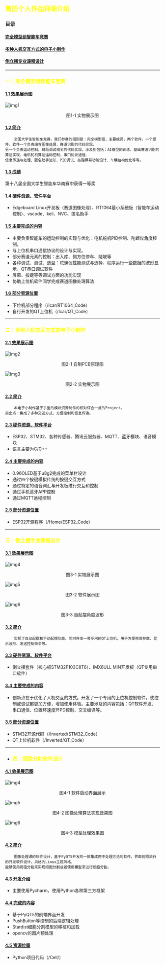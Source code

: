 ## <font color="yellow">简历个人作品详细介绍</font>
### <a name="目录"></a>目录

#### [完全模型组智能车竞赛](#第一部分)
#### [多种人机交互方式的电子小制作](#第二部分)
#### [倒立摆专业课程设计](#第三部分)

---

### <font color="yellow"><a name="第一部分"></a>一：完全模型组智能车竞赛</font>
#### [1.1 效果展示图](#1.1)
![img1](./img/Icar1.png)
<center>图1-1 实物展示图</center>

#### [1.2 简介](#1.2)

```
    全国大学生智能车竞赛，我们参赛的组别是：完全模型组，主要成员，两个软件，一个硬件，软件一个负责编写图像处理，赛道识别的代码实现，
另一个负责运动控制、辅助调试相关的代码实现。涉及到包括：AI模型的训练、基础赛道识别的算法实现、电机舵机算法运动控制、串口协议通信、
信息传递与处理、匿名助手波形、PID调试、按键屏幕功能设计、车模结构优化等等。
```

#### [1.3 成绩](#1.3)
第十八届全国大学生智能车华南赛中获得一等奖
#### [1.4 硬件资源、软件平台](#1.4)
- Edgeboard Linux开发板（赛道图像处理）、RT1064最小系统板（智能车运动控制）、vscode、keil、NVC、匿名助手
#### [1.5 主要完成的内容](#1.5)
- 主要负责智能车的运动控制的实现与优化：电机舵机PID控制、陀螺仪角度控制。
- 与上位机串口通信协议的设计与实现。
- 部分赛道元素的控制：出入库、侧方位停车、陡坡等
- 各种调试、测试、选型：陀螺仪性能测试与选择、程序运行一些数据的波形显示，QT串口调试软件
- 屏幕、按键等等调试方面的功能实现
- 协助上位机软件同学完成赛道图像处理算法
#### [1.6 部分资源位置](#1.6)
- 下位机部分程序（/Icar/RT1064_Code）
- 自行开发的QT上位机（/Icar/QT_Code）

---

### <font color="yellow"><a name="第二部分"></a>二：多种人机交互方式的电子小制作</font>
#### [2.1 效果展示图](#2.1)

![img2](./img/PCB2.png)
<center>图2-1 自制PCB原理图</center>

![img3](./img/Home1.png)
<center>图2-2 实物展示图</center>

#### [2.2 简介](#2.2)
```
    本电子小制作基于手里的模块资源制作的相对综合一点的Project。
突出点：集成了多种交互方式，方便控制和信息传输。
```

#### [2.3 硬件资源、软件平台](#2.3)
- ESP32、STM32、各种传感器、腾讯云服务器、MQTT、蓝牙模块、语音模块
- 语言主要为C/C++
#### [2.4 主要完成的内容](#2.4)
- 0.96OLED基于u8g2完成的菜单栏设计
- 通过四个按键模拟传统的按键交互方式
- 通过特定的语音词汇与开发板进行交互和控制
- 通过手机蓝牙APP控制
- 通过MQTT远程控制
#### [2.5 部分资源位置](#2.5)
- ESP32开源程序（/Home/ESP32_Code）

---

### <font color="yellow"><a name="第三部分"></a>三：倒立摆专业课程设计</font>
#### [3.1 效果展示图](#3.1)
![img4](./img/Inverted1.png)
<center>图3-1 实物展示图</center>

![img5](./img/Inverted2.png)
<center>图3-2 软件展示图</center>

![img6](./img/Inverted3.png)
<center>图3-3 自起摆角度波形</center>

#### [3.2 简介](#3.2)
```
    实现了自动起摆和手动起摆功能、同时开发一套专用的QT上位机，用于方便修改参数、显示波形、发送控制命令等。
```

#### [3.3 硬件资源、软件平台](#3.3)
- 倒立摆套件（核心板STM32F103C8T6）、IMX6ULL MIN开发板（QT专用串口软件）
#### [3.4 主要完成的内容](#3.4)
- 创新点在于优化了人机交互的方式。开发了一个专用的上位机控制软件，使控制或调试都更加方便，增加使用体验。主要涉及的内容包括：QT软件开发、串口通信、位置环速度环PD控制、交叉编译等。
#### [3.5 部分资源位置](#3.5)
- STM32开源代码（/Inverted/STM32_Code）
- QT上位机软件（/Inverted/QT_Code）

---

- ### <font color="yellow"><a name="第四部分"></a>四：细胞分割软件设计</font>
#### [4.1 效果展示图](#4.1)
![img4](./img/cell1.png)
<center>图4-1 软件启动界面展示</center>

![img5](./img/cell2.png)
<center>图4-2 图像处理算法实现效果图</center>

![img6](./img/cell3.png)
<center>图4-3 模型处理效果图</center>

#### [4.2 简介](#4.2)
```
    图像处理课的软件设计，基于PyQT5开发的一款集成两中处理方法的软件。界面仿照流行的开发软件设计，风格为Linux主题风格，
能够使用阈值分割来实现细胞分割或者使用模型来进行细胞分割。
```

#### [4.3 开发介绍](#4.3)
- 主要使用Pycharm，使用Python各种第三方框架
#### [4.4 完成的内容](#4.4)
- 基于PyQT5的前端界面开发
- PushButton等控制的后端逻辑处理
- Stardist细胞分割模型的移植和加载
- opencv的图片预处理
#### [4.5 资源位置](#4.5)
- Python项目代码（/Cell/）
